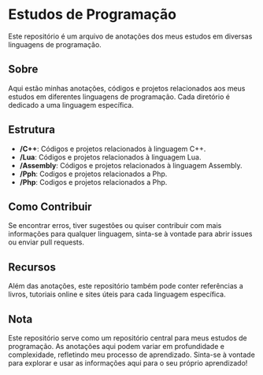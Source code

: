 # Estudos de Programação
Este repositório é um arquivo de anotações dos meus estudos em diversas linguagens de programação.
## Sobre
Aqui estão minhas anotações, códigos e projetos relacionados aos meus estudos em diferentes linguagens de programação. Cada diretório é dedicado a uma linguagem específica.
## Estrutura
- **/C++**: Códigos e projetos relacionados à linguagem C++.
- **/Lua**: Códigos e projetos relacionados à linguagem Lua.
- **/Assembly**: Códigos e projetos relacionados à linguagem Assembly.
- **/Pph**: Codigos e projetos relacionados a Php.
- **/Php**: Codigos e projetos relacionados a Php.

## Como Contribuir

Se encontrar erros, tiver sugestões ou quiser contribuir com mais informações para qualquer linguagem, sinta-se à vontade para abrir issues ou enviar pull requests.
## Recursos
Além das anotações, este repositório também pode conter referências a livros, tutoriais online e sites úteis para cada linguagem específica.
## Nota
Este repositório serve como um repositório central para meus estudos de programação. As anotações aqui podem variar em profundidade e complexidade, refletindo meu processo de aprendizado.
Sinta-se à vontade para explorar e usar as informações aqui para o seu próprio aprendizado!
